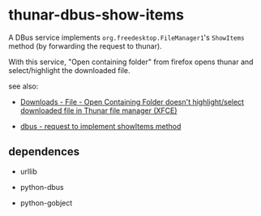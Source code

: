 # thunar-dbus-show-items

A DBus service implements `org.freedesktop.FileManager1`'s `ShowItems` method (by forwarding the request to thunar).

With this service, "Open containing folder" from firefox opens thunar and select/highlight the downloaded file.

see also:

- [Downloads - File - Open Containing Folder doesn't highlight/select downloaded file in Thunar file manager (XFCE)](https://bugzilla.mozilla.org/show_bug.cgi?id=1037856)

- [dbus - request to implement showItems method](https://bugzilla.xfce.org/show_bug.cgi?id=11024)

## dependences

- urllib

- python-dbus

- python-gobject

